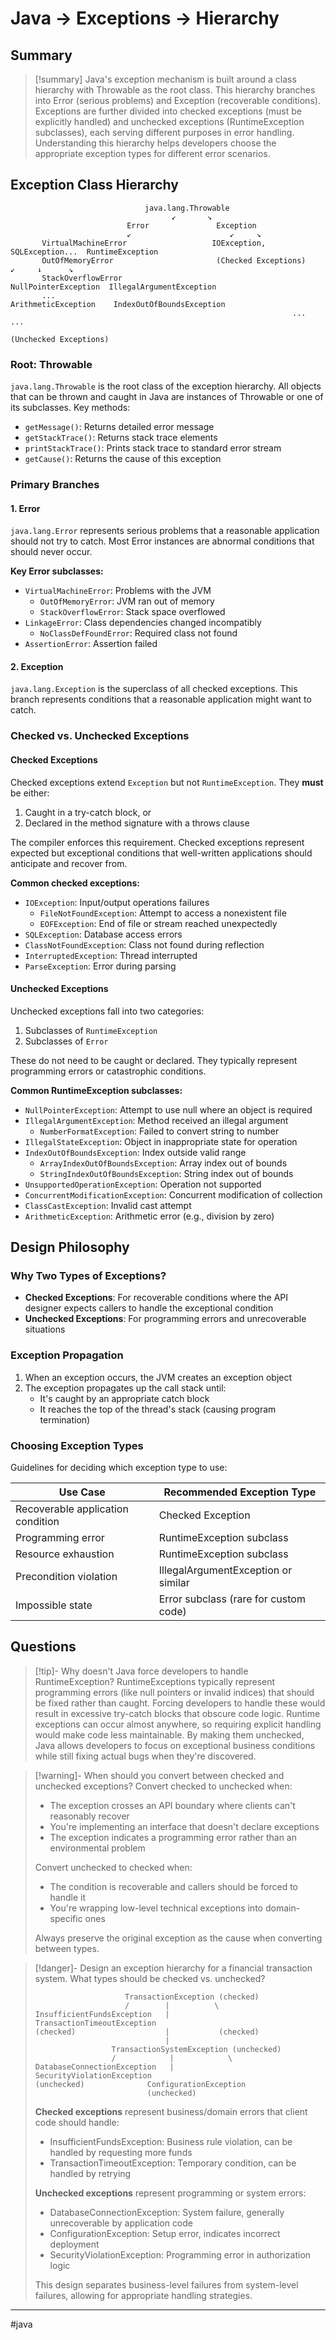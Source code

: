 # Java -> Exceptions ->  Hierarchy
## Summary
> [!summary]
> Java's exception mechanism is built around a class hierarchy with Throwable as the root class. This hierarchy branches into Error (serious problems) and Exception (recoverable conditions). Exceptions are further divided into checked exceptions (must be explicitly handled) and unchecked exceptions (RuntimeException subclasses), each serving different purposes in error handling. Understanding this hierarchy helps developers choose the appropriate exception types for different error scenarios.

## Exception Class Hierarchy

```
                              java.lang.Throwable
                                    ↙       ↘
                          Error               Exception
                          ↙                      ↙     ↘
       VirtualMachineError                   IOException, SQLException...  RuntimeException
       OutOfMemoryError                       (Checked Exceptions)           ↙     ↓      ↘
       StackOverflowError                                       NullPointerException  IllegalArgumentException
       ...                                                      ArithmeticException    IndexOutOfBoundsException
                                                               ...                    ...
                                                               (Unchecked Exceptions)
```

### Root: Throwable

`java.lang.Throwable` is the root class of the exception hierarchy. All objects that can be thrown and caught in Java are instances of Throwable or one of its subclasses. Key methods:

- `getMessage()`: Returns detailed error message
- `getStackTrace()`: Returns stack trace elements
- `printStackTrace()`: Prints stack trace to standard error stream
- `getCause()`: Returns the cause of this exception

### Primary Branches

#### 1. Error

`java.lang.Error` represents serious problems that a reasonable application should not try to catch. Most Error instances are abnormal conditions that should never occur.

**Key Error subclasses:**

- `VirtualMachineError`: Problems with the JVM
  - `OutOfMemoryError`: JVM ran out of memory
  - `StackOverflowError`: Stack space overflowed
- `LinkageError`: Class dependencies changed incompatibly
  - `NoClassDefFoundError`: Required class not found
- `AssertionError`: Assertion failed

#### 2. Exception

`java.lang.Exception` is the superclass of all checked exceptions. This branch represents conditions that a reasonable application might want to catch.

### Checked vs. Unchecked Exceptions

#### Checked Exceptions

Checked exceptions extend `Exception` but not `RuntimeException`. They **must** be either:
1. Caught in a try-catch block, or
2. Declared in the method signature with a throws clause

The compiler enforces this requirement. Checked exceptions represent expected but exceptional conditions that well-written applications should anticipate and recover from.

**Common checked exceptions:**

- `IOException`: Input/output operations failures
  - `FileNotFoundException`: Attempt to access a nonexistent file
  - `EOFException`: End of file or stream reached unexpectedly
- `SQLException`: Database access errors
- `ClassNotFoundException`: Class not found during reflection
- `InterruptedException`: Thread interrupted
- `ParseException`: Error during parsing

#### Unchecked Exceptions

Unchecked exceptions fall into two categories:
1. Subclasses of `RuntimeException`
2. Subclasses of `Error`

These do not need to be caught or declared. They typically represent programming errors or catastrophic conditions.

**Common RuntimeException subclasses:**

- `NullPointerException`: Attempt to use null where an object is required
- `IllegalArgumentException`: Method received an illegal argument
  - `NumberFormatException`: Failed to convert string to number
- `IllegalStateException`: Object in inappropriate state for operation
- `IndexOutOfBoundsException`: Index outside valid range
  - `ArrayIndexOutOfBoundsException`: Array index out of bounds
  - `StringIndexOutOfBoundsException`: String index out of bounds
- `UnsupportedOperationException`: Operation not supported
- `ConcurrentModificationException`: Concurrent modification of collection
- `ClassCastException`: Invalid cast attempt
- `ArithmeticException`: Arithmetic error (e.g., division by zero)

## Design Philosophy

### Why Two Types of Exceptions?

- **Checked Exceptions**: For recoverable conditions where the API designer expects callers to handle the exceptional condition
- **Unchecked Exceptions**: For programming errors and unrecoverable situations

### Exception Propagation

1. When an exception occurs, the JVM creates an exception object
2. The exception propagates up the call stack until:
   - It's caught by an appropriate catch block
   - It reaches the top of the thread's stack (causing program termination)

### Choosing Exception Types

Guidelines for deciding which exception type to use:

| Use Case | Recommended Exception Type |
|----------|----------------------------|
| Recoverable application condition | Checked Exception |
| Programming error | RuntimeException subclass |
| Resource exhaustion | RuntimeException subclass |
| Precondition violation | IllegalArgumentException or similar |
| Impossible state | Error subclass (rare for custom code) |

## Questions

> [!tip]- Why doesn't Java force developers to handle RuntimeException?
> RuntimeExceptions typically represent programming errors (like null pointers or invalid indices) that should be fixed rather than caught. Forcing developers to handle these would result in excessive try-catch blocks that obscure code logic. Runtime exceptions can occur almost anywhere, so requiring explicit handling would make code less maintainable. By making them unchecked, Java allows developers to focus on exceptional business conditions while still fixing actual bugs when they're discovered.

> [!warning]- When should you convert between checked and unchecked exceptions?
> Convert checked to unchecked when:
> - The exception crosses an API boundary where clients can't reasonably recover
> - You're implementing an interface that doesn't declare exceptions
> - The exception indicates a programming error rather than an environmental problem
>
> Convert unchecked to checked when:
> - The condition is recoverable and callers should be forced to handle it
> - You're wrapping low-level technical exceptions into domain-specific ones
>
> Always preserve the original exception as the cause when converting between types.

> [!danger]- Design an exception hierarchy for a financial transaction system. What types should be checked vs. unchecked?
> ```
>                     TransactionException (checked)
>                     /        |          \
> InsufficientFundsException   |           TransactionTimeoutException
> (checked)                    |           (checked)
>                              |
>                  TransactionSystemException (unchecked)
>                  /            |            \
> DatabaseConnectionException   |             SecurityViolationException
> (unchecked)              ConfigurationException
>                          (unchecked)
> ```
>
> **Checked exceptions** represent business/domain errors that client code should handle:
> - InsufficientFundsException: Business rule violation, can be handled by requesting more funds
> - TransactionTimeoutException: Temporary condition, can be handled by retrying
>
> **Unchecked exceptions** represent programming or system errors:
> - DatabaseConnectionException: System failure, generally unrecoverable by application code
> - ConfigurationException: Setup error, indicates incorrect deployment
> - SecurityViolationException: Programming error in authorization logic
>
> This design separates business-level failures from system-level failures, allowing for appropriate handling strategies.

- - -
#java 
